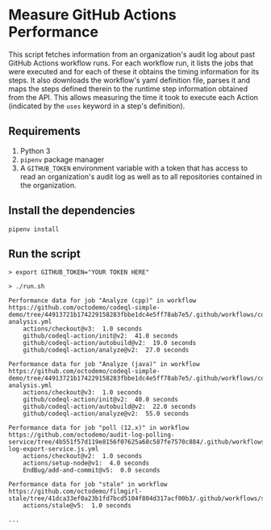 # Measure GitHub Actions Performance

This script fetches information from an organization's audit log about past GitHub Actions workflow runs. For each workflow run, it lists the jobs that were executed and for each of these it obtains the timing information for its steps. It also downloads the workflow's yaml definition file, parses it and maps the steps defined therein to the runtime step information obtained from the API. This allows measuring the time it took to execute each Action (indicated by the `uses` keyword in a step's definition).


## Requirements

1. Python 3
2. `pipenv` package manager
3. A `GITHUB_TOKEN` environment variable with a token that has access to read an organization's audit log as well as to all repositories contained in the organization.


## Install the dependencies

```shell
pipenv install
```


## Run the script
```shell
> export GITHUB_TOKEN="YOUR TOKEN HERE"

> ./run.sh

Performance data for job "Analyze (cpp)" in workflow https://github.com/octodemo/codeql-simple-demo/tree/44913721b174229158283fbbe1dc4e5ff78ab7e5/.github/workflows/codeql-analysis.yml
    actions/checkout@v3:  1.0 seconds
    github/codeql-action/init@v2:  41.0 seconds
    github/codeql-action/autobuild@v2:  19.0 seconds
    github/codeql-action/analyze@v2:  27.0 seconds

Performance data for job "Analyze (java)" in workflow https://github.com/octodemo/codeql-simple-demo/tree/44913721b174229158283fbbe1dc4e5ff78ab7e5/.github/workflows/codeql-analysis.yml
    actions/checkout@v3:  1.0 seconds
    github/codeql-action/init@v2:  40.0 seconds
    github/codeql-action/autobuild@v2:  22.0 seconds
    github/codeql-action/analyze@v2:  55.0 seconds

Performance data for job "poll (12.x)" in workflow https://github.com/octodemo/audit-log-polling-service/tree/4b551f57d119e8156f07625a68c587fe7570c884/.github/workflows/audit-log-export-service.js.yml
    actions/checkout@v2:  1.0 seconds
    actions/setup-node@v1:  4.0 seconds
    EndBug/add-and-commit@v5:  0.0 seconds

Performance data for job "stale" in workflow https://github.com/octodemo/filmgirl-stale/tree/41dca33ef0a23b1fd7bcd5104f804d317acf00b3/.github/workflows/stale.yml
    actions/stale@v5:  1.0 seconds

...
```

